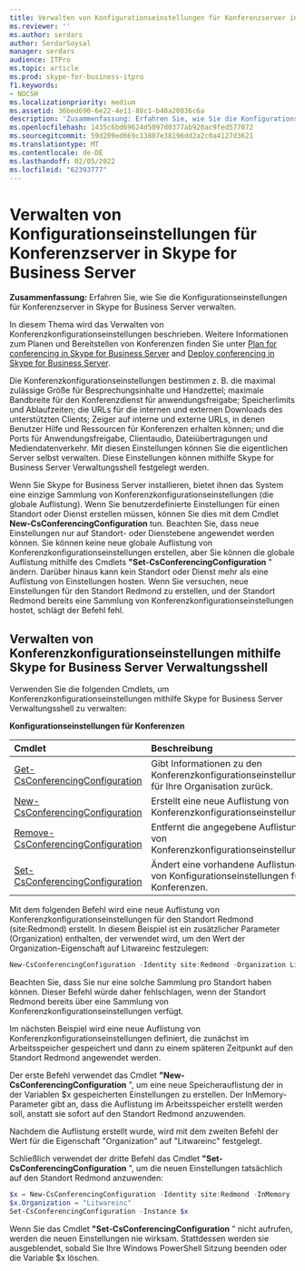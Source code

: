 ```yaml
---
title: Verwalten von Konfigurationseinstellungen für Konferenzserver in Skype for Business Server
ms.reviewer: ''
ms.author: serdars
author: SerdarSoysal
manager: serdars
audience: ITPro
ms.topic: article
ms.prod: skype-for-business-itpro
f1.keywords:
- NOCSH
ms.localizationpriority: medium
ms.assetid: 36bed690-6e22-4e11-88c1-b40a20836c6a
description: 'Zusammenfassung: Erfahren Sie, wie Sie die Konfigurationseinstellungen für Konferenzserver in Skype for Business Server verwalten.'
ms.openlocfilehash: 1435c6bd69624d5097d0377ab920ac9fed577072
ms.sourcegitcommit: 59d209ed669c13807e38196dd2a2c0a4127d3621
ms.translationtype: MT
ms.contentlocale: de-DE
ms.lasthandoff: 02/05/2022
ms.locfileid: "62393777"
---
```

# <a name="manage-conferencing-server-configuration-settings-in-skype-for-business-server"></a>Verwalten von Konfigurationseinstellungen für Konferenzserver in Skype for Business Server
 
**Zusammenfassung:** Erfahren Sie, wie Sie die Konfigurationseinstellungen für Konferenzserver in Skype for Business Server verwalten.
  
In diesem Thema wird das Verwalten von Konferenzkonfigurationseinstellungen beschrieben. Weitere Informationen zum Planen und Bereitstellen von Konferenzen finden Sie unter [Plan for conferencing in Skype for Business Server](../../plan-your-deployment/conferencing/conferencing.md) and [Deploy conferencing in Skype for Business Server](../../deploy/deploy-conferencing/deploy-conferencing.md).
  
Die Konferenzkonfigurationseinstellungen bestimmen z. B. die maximal zulässige Größe für Besprechungsinhalte und Handzettel; maximale Bandbreite für den Konferenzdienst für anwendungsfreigabe; Speicherlimits und Ablaufzeiten; die URLs für die internen und externen Downloads des unterstützten Clients; Zeiger auf interne und externe URLs, in denen Benutzer Hilfe und Ressourcen für Konferenzen erhalten können; und die Ports für Anwendungsfreigabe, Clientaudio, Dateiübertragungen und Mediendatenverkehr. Mit diesen Einstellungen können Sie die eigentlichen Server selbst verwalten. Diese Einstellungen können mithilfe Skype for Business Server Verwaltungsshell festgelegt werden.
  
Wenn Sie Skype for Business Server installieren, bietet ihnen das System eine einzige Sammlung von Konferenzkonfigurationseinstellungen (die globale Auflistung). Wenn Sie benutzerdefinierte Einstellungen für einen Standort oder Dienst erstellen müssen, können Sie dies mit dem Cmdlet **New-CsConferencingConfiguration** tun. Beachten Sie, dass neue Einstellungen nur auf Standort- oder Dienstebene angewendet werden können. Sie können keine neue globale Auflistung von Konferenzkonfigurationseinstellungen erstellen, aber Sie können die globale Auflistung mithilfe des Cmdlets **"Set-CsConferencingConfiguration** " ändern. Darüber hinaus kann kein Standort oder Dienst mehr als eine Auflistung von Einstellungen hosten. Wenn Sie versuchen, neue Einstellungen für den Standort Redmond zu erstellen, und der Standort Redmond bereits eine Sammlung von Konferenzkonfigurationseinstellungen hostet, schlägt der Befehl fehl.
  
## <a name="manage-conferencing-configuration-settings-by-using-skype-for-business-server-management-shell"></a>Verwalten von Konferenzkonfigurationseinstellungen mithilfe Skype for Business Server Verwaltungsshell

Verwenden Sie die folgenden Cmdlets, um Konferenzkonfigurationseinstellungen mithilfe Skype for Business Server Verwaltungsshell zu verwalten:
  
**Konfigurationseinstellungen für Konferenzen**

|**Cmdlet**|**Beschreibung**|
|:-----|:-----|
|[Get-CsConferencingConfiguration](/powershell/module/skype/get-csconferencingconfiguration?view=skype-ps) <br/> |Gibt Informationen zu den Konferenzkonfigurationseinstellungen für Ihre Organisation zurück.  <br/> |
|[New-CsConferencingConfiguration](/powershell/module/skype/new-csconferencingconfiguration?view=skype-ps) <br/> |Erstellt eine neue Auflistung von Konferenzkonfigurationseinstellungen.  <br/> |
|[Remove-CsConferencingConfiguration](/powershell/module/skype/remove-csconferencingconfiguration?view=skype-ps) <br/> |Entfernt die angegebene Auflistung von Konferenzkonfigurationseinstellungen.  <br/> |
|[Set-CsConferencingConfiguration](/powershell/module/skype/set-csconferencingconfiguration?view=skype-ps) <br/> |Ändert eine vorhandene Auflistung von Konfigurationseinstellungen für Konferenzen.  <br/> |
   
Mit dem folgenden Befehl wird eine neue Auflistung von Konferenzkonfigurationseinstellungen für den Standort Redmond (site:Redmond) erstellt. In diesem Beispiel ist ein zusätzlicher Parameter (Organization) enthalten, der verwendet wird, um den Wert der Organization-Eigenschaft auf Litwareinc festzulegen: 
  
```PowerShell
New-CsConferencingConfiguration -Identity site:Redmond -Organization Litwareinc
```

Beachten Sie, dass Sie nur eine solche Sammlung pro Standort haben können. Dieser Befehl würde daher fehlschlagen, wenn der Standort Redmond bereits über eine Sammlung von Konferenzkonfigurationseinstellungen verfügt. 
  
Im nächsten Beispiel wird eine neue Auflistung von Konferenzkonfigurationseinstellungen definiert, die zunächst im Arbeitsspeicher gespeichert und dann zu einem späteren Zeitpunkt auf den Standort Redmond angewendet werden. 
  
Der erste Befehl verwendet das Cmdlet **"New-CsConferencingConfiguration** ", um eine neue Speicherauflistung der in der Variablen $x gespeicherten Einstellungen zu erstellen. Der InMemory-Parameter gibt an, dass die Auflistung im Arbeitsspeicher erstellt werden soll, anstatt sie sofort auf den Standort Redmond anzuwenden.
  
Nachdem die Auflistung erstellt wurde, wird mit dem zweiten Befehl der Wert für die Eigenschaft "Organization" auf "Litwareinc" festgelegt. 
  
Schließlich verwendet der dritte Befehl das Cmdlet **"Set-CsConferencingConfiguration** ", um die neuen Einstellungen tatsächlich auf den Standort Redmond anzuwenden:
  
```PowerShell
$x = New-CsConferencingConfiguration -Identity site:Redmond -InMemory
$x.Organization = "Litwareinc"
Set-CsConferencingConfiguration -Instance $x
```

Wenn Sie das Cmdlet **"Set-CsConferencingConfiguration** " nicht aufrufen, werden die neuen Einstellungen nie wirksam. Stattdessen werden sie ausgeblendet, sobald Sie Ihre Windows PowerShell Sitzung beenden oder die Variable $x löschen.
